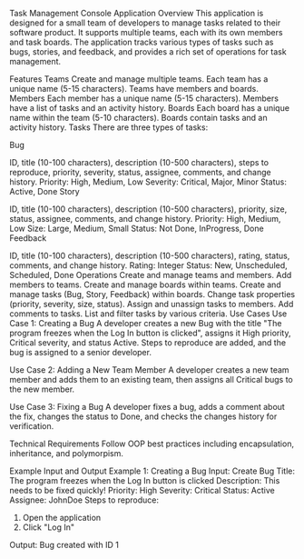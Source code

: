 Task Management Console Application
Overview
This application is designed for a small team of developers to manage tasks related to their software product. It supports multiple teams, each with its own members and task boards. The application tracks various types of tasks such as bugs, stories, and feedback, and provides a rich set of operations for task management.

Features
Teams
Create and manage multiple teams.
Each team has a unique name (5-15 characters).
Teams have members and boards.
Members
Each member has a unique name (5-15 characters).
Members have a list of tasks and an activity history.
Boards
Each board has a unique name within the team (5-10 characters).
Boards contain tasks and an activity history.
Tasks
There are three types of tasks:

Bug

ID, title (10-100 characters), description (10-500 characters), steps to reproduce, priority, severity, status, assignee, comments, and change history.
Priority: High, Medium, Low
Severity: Critical, Major, Minor
Status: Active, Done
Story

ID, title (10-100 characters), description (10-500 characters), priority, size, status, assignee, comments, and change history.
Priority: High, Medium, Low
Size: Large, Medium, Small
Status: Not Done, InProgress, Done
Feedback

ID, title (10-100 characters), description (10-500 characters), rating, status, comments, and change history.
Rating: Integer
Status: New, Unscheduled, Scheduled, Done
Operations
Create and manage teams and members.
Add members to teams.
Create and manage boards within teams.
Create and manage tasks (Bug, Story, Feedback) within boards.
Change task properties (priority, severity, size, status).
Assign and unassign tasks to members.
Add comments to tasks.
List and filter tasks by various criteria.
Use Cases
Use Case 1: Creating a Bug
A developer creates a new Bug with the title "The program freezes when the Log In button is clicked", assigns it High priority, Critical severity, and status Active. Steps to reproduce are added, and the bug is assigned to a senior developer.

Use Case 2: Adding a New Team Member
A developer creates a new team member and adds them to an existing team, then assigns all Critical bugs to the new member.

Use Case 3: Fixing a Bug
A developer fixes a bug, adds a comment about the fix, changes the status to Done, and checks the changes history for verification.

Technical Requirements
Follow OOP best practices including encapsulation, inheritance, and polymorpism.

Example Input and Output
Example 1: Creating a Bug
Input:
Create Bug
Title: The program freezes when the Log In button is clicked
Description: This needs to be fixed quickly!
Priority: High
Severity: Critical
Status: Active
Assignee: JohnDoe
Steps to reproduce:
1. Open the application
2. Click "Log In"

Output:
Bug created with ID 1
